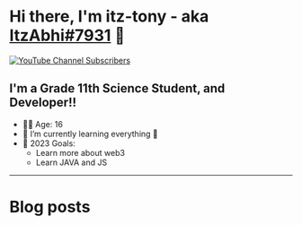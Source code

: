 # Hi there, I'm itz-tony - aka [ItzAbhi#7931][discord-user-id] 👋

[![YouTube Channel Subscribers](https://img.shields.io/youtube/channel/subscribers/UCyc4JNEutYQBoDfdtnJ6vag?color=red&label=SUBSCRIBERS&logo=youtube&logoColor=red&style=for-the-badge)][youtube]

## I'm a Grade 11th Science Student, and Developer!!

- ✌🏻 Age: 16
- 🌱 I’m currently learning everything 🤣
- 🥅 2023 Goals:
  - Learn more about web3
  - Learn JAVA and JS

---

# Blog posts

<!-- BLOG-POST-LIST:START -->
<!-- BLOG-POST-LIST:END -->

[youtube]: https://youtube.com/@rust2649
[discord-user-id]: https://discordapp.com/users/919538751452119040
